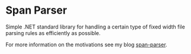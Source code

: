 # Span Parser

Simple .NET standard library for handling a certain type of fixed width file parsing rules as efficiently as possible.

For more information on the motivations see my blog [span-parser](http://ksarisc.com/blog/span-parser/).
